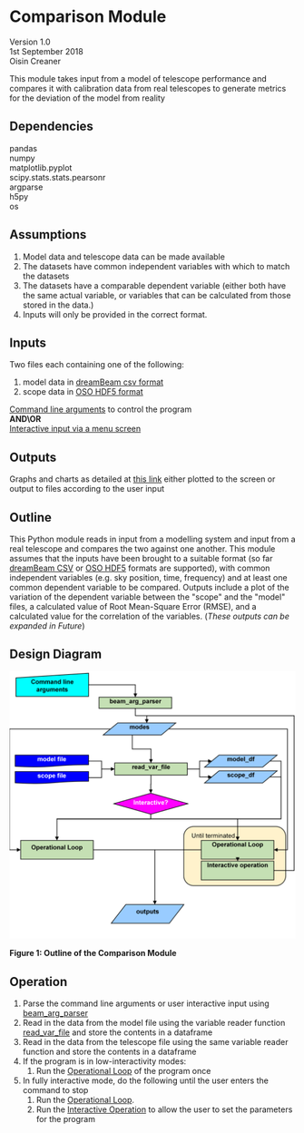 # Comparison Module 
Version 1.0\
1st September 2018\
Oisin Creaner

This module takes input from a model of telescope performance and
compares it with calibration data from real telescopes to generate
metrics for the deviation of the model from reality

## Dependencies
pandas\
numpy\
matplotlib.pyplot\
scipy.stats.stats.pearsonr\
argparse\
h5py\
os

## Assumptions

1.  Model data and telescope data can be made available
2.  The datasets have common independent variables with which to match
    the datasets
3.  The datasets have a comparable dependent variable (either both have the same 
    actual variable, or variables that can be calculated from those stored in the data.)
4.  Inputs will only be provided in the correct format.

## Inputs
Two files each containing one of the following:
1.  model data in [dreamBeam csv format](/data_descriptions/DreamBeam_Source_data_description.md)  
2.  scope data in [OSO HDF5 format](/data_descriptions/OSO_HDF5.md)

[Command line arguments](/comparison_module/cli_arguments.md) to control the program\
**AND\OR**\
[Interactive input via a menu screen](/comparison_module/interactive_mode.md)

## Outputs
Graphs and charts as detailed at [this link](/comparison_module/outputs.md) either plotted to the screen or output to files according to the user input  

## Outline

This Python module reads in input from a modelling system and input from a real
telescope and compares the two against one another. This module assumes
that the inputs have been brought to a suitable format (so far [dreamBeam CSV](/data_descriptions/DreamBeam_Source_data_description.md) 
or [OSO HDF5](/data_descriptions/OSO_HDF5.md) formats are supported), with common
independent variables (e.g. sky position, time, frequency) and at least one
common dependent variable to be compared. Outputs include a plot of the
variation of the dependent variable between the "scope" and the "model" files, 
a calculated value of Root
Mean-Square Error (RMSE), and a calculated value for the correlation of
the variables. (*These outputs can be expanded in Future*)

## Design Diagram

![Design Diagram](/images/comparison_module_fig1_v6.PNG)

**Figure 1: Outline of the Comparison Module**

## Operation

1. Parse the command line arguments or user interactive input using 
[beam_arg_parser](/comparison_module/function_docs/arg_parser.md)
2. Read in the data from the model file using the variable reader function 
[read_var_file](/comparison_module/function_docs/file_reading_functions.md)
and store the contents in a dataframe
3.  Read in the data from the telescope file using the same variable reader function and store the contents in a
    dataframe
4.  If the program is in low-interactivity modes:
    1.  Run the [Operational Loop](/comparison_module/operational_loop.md) of the program once
5.  In fully interactive mode, do the following until the user enters the command to stop
    1.  Run the [Operational Loop](/comparison_module/operational_loop.md).
    2.  Run the [Interactive Operation](/comparison_module/interactive_operation.md) to allow the user to set the parameters for the program


